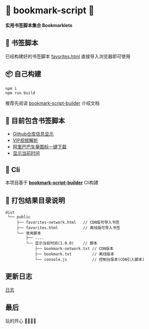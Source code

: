 # 🔖 bookmark-script 🔖

**实用书签脚本集合 Bookmarklets**

## 🔖 书签脚本

已经构建好的书签脚本 [favorites.html](./dist/favorites.html) 直接导入浏览器即可使用

## 📦 自己构建

```shell
npm i
npm run build
```

推荐先阅读 [bookmark-script-builder](https://github.com/xiaohuohumax/bookmark-script-builder/tree/main/packages/bookmark-script#readme) 介绍文档

## 📄 目前包含书签脚本

+ [Github仓库信息显示](./src/public/github.com/showReposInfo/index.ts)
+ [VIP视频解析](./src/public/vip/video/index.ts)
+ [阿里巴巴矢量图标一键下载](./src/public/www.iconfont.cn/downloadIcons/index.ts)
+ [显示当前时间](./src/public/common/clock/clock.ts)

## 🔗 Cli

本项目基于 **[bookmark-script-builder](https://github.com/xiaohuohumax/bookmark-script-builder)** Cli构建

## 🌳 打包结果目录说明

```text
dist
 └── public
     ├── favorites-network.html   // CDN版可导入书签
     ├── favorites.html           // 离线版可导入书签
     └── 常用脚本
         ├── ....
         └── 显示当前时间(1.0.0)    // 脚本
             ├── bookmark-network.txt // CDN版本
             ├── bookmark.txt         // 离线版本
             └── console.js           // 控制台版本(CDN引入脚本)
```

## 更新日志

[日志](./CHANGELOG.md)

## 最后

玩的开心 🎉🎉🎉🎉
